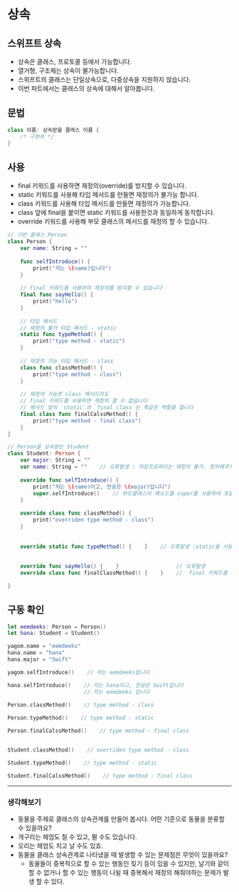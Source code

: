 # 상속

## 스위프트 상속

- 상속은 클래스, 프로토콜 등에서 가능합니다.
- 열거형, 구조체는 상속이 불가능합니다.
- 스위프트의 클래스는 단일상속으로, 다중상속을 지원하지 않습니다.
- 이번 파트에서는 클래스의 상속에 대해서 알아봅니다.


## 문법
```swift
class 이름: 상속받을 클래스 이름 {
    /* 구현부 */
}
```

## 사용

- final 키워드를 사용하면 재정의(override)를 방지할 수 있습니다.
- static 키워드를 사용해 타입 메서드를 만들면 재정의가 불가능 합니다.
- class 키워드를 사용해 타입 메서드를 만들면 재정의가 가능합니다.
- class 앞에 final을 붙이면 static 키워드를 사용한것과 동일하게 동작합니다.
- override 키워드를 사용해 부모 클래스의 메서드를 재정의 할 수 있습니다.
```swift
// 기반 클래스 Person
class Person {
    var name: String = ""
    
    func selfIntroduce() {
        print("저는 \(name)입니다")
    }
    
    // final 키워드를 사용하여 재정의를 방지할 수 있습니다
    final func sayHello() {
        print("hello")
    }
    
    // 타입 메서드
    // 재정의 불가 타입 메서드 - static
    static func typeMethod() {
        print("type method - static")
    }
    
    // 재정의 가능 타입 메서드 - class
    class func classMethod() {
        print("type method - class")
    }
    
    // 재정의 가능한 class 메서드라도 
    // final 키워드를 사용하면 재정의 할 수 없습니다
    // 메서드 앞의 `static`과 `final class`는 똑같은 역할을 합니다
    final class func finalCalssMethod() {
        print("type method - final class")
    }
}

// Person을 상속받는 Student
class Student: Person {
    var major: String = ""
    var name: String = ""    // 오류발생 : 저장프로퍼티는 재정의 불가. 정의해주지 않아도 상속받아서 사용 할 수 있다.
    
    override func selfIntroduce() {
        print("저는 \(name)이고, 전공은 \(major)입니다")
        super.selfIntroduce()    // 부모클래스의 메소드를 super를 사용하여 호출할 수 있음
    }
    
    override class func classMethod() {
        print("overriden type method - class")
    }
    
    
    override static func typeMethod() {    }    // 오류발생 :static을 사용한 타입 메서드는 재정의 할 수 없습니다
    
    
    override func sayHello() {    }                  // 오류발생
    override class func finalClassMethod() {    }    //  final 키워드를 사용한 메서드, 프로퍼티는 재정의 할 수 없습니다

}
```

## 구동 확인
```swift
let eemdeeks: Person = Person()
let hana: Student = Student()

yagom.name = "eemdeeks"
hana.name = "hana"
hana.major = "Swift"

yagom.selfIntroduce()    // 저는 eemdeeks입니다

hana.selfIntroduce()    // 저는 hana이고, 전공은 Swift입니다
                        // 저는 eemdeeks 입니다
                        
Person.classMethod()    // type method - class

Person.typeMethod()    // type method - static

Person.finalCalssMethod()    // type method - final class


Student.classMethod()    // overriden type method - class

Student.typeMethod()    // type method - static

Student.finalCalssMethod()    // type method - final class
```
***
### 생각해보기
- 동물을 주제로 클래스의 상속관계를 만들어 봅시다. 어떤 기준으로 동물을 분류할 수 있을까요?
- 개구리는 헤엄도 칠 수 있고, 뛸 수도 있습니다.
- 오리는 헤엄도 치고 날 수도 있죠.
- 동물을 클래스 상속관계로 나타냈을 때 발생할 수 있는 문제점은 무엇이 있을까요?
    - 동물들이 중복적으로 할 수 있는 행동인 짖기 등이 있을 수 있지만, 날기와 같이 할 수 없거나 할 수 있는 행동이 나뉠 때 중복해서 재정의 해줘야하는 문제가 발생 할 수 있다.
